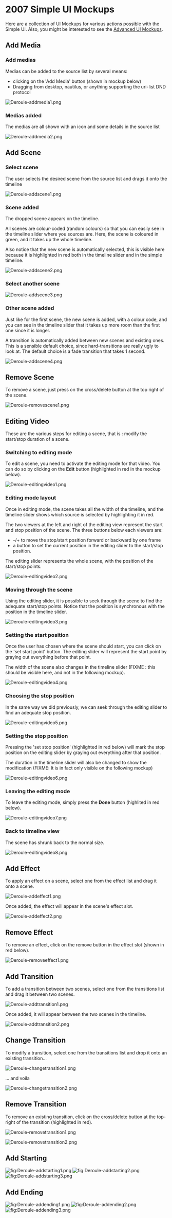 # 2007 Simple UI Mockups

Here are a collection of UI Mockups for various actions possible with
the Simple UI. Also, you might be interested to see the
[Advanced UI Mockups](design/2007_design/2007_Advanced_UI_Mockups.md).

## Add Media

### Add medias

Medias can be added to the source list by several means:

-   clicking on the 'Add Media' button (shown in mockup below)
-   Dragging from desktop, nautilus, or anything supporting the uri-list
    DND protocol

![](Deroule-addmedia1.png "Deroule-addmedia1.png")

### Medias added

The medias are all shown with an icon and some details in the source
list

![](Deroule-addmedia2.png "Deroule-addmedia2.png")

## Add Scene

### Select scene

The user selects the desired scene from the source list and drags it
onto the timeline

![](Deroule-addscene1.png "Deroule-addscene1.png")

### Scene added

The dropped scene appears on the timeline.

All scenes are colour-coded (random colours) so that you can easily see
in the timeline slider where you sources are. Here, the scene is
coloured in green, and it takes up the whole timeline.

Also notice that the new scene is automatically selected, this is
visible here because it is highlighted in red both in the timeline
slider and in the simple timeline.

![](Deroule-addscene2.png "Deroule-addscene2.png")

### Select another scene

![](Deroule-addscene3.png "Deroule-addscene3.png")

### Other scene added

Just like for the first scene, the new scene is added, with a colour
code, and you can see in the timeline slider that it takes up more room
than the first one since it is longer.

A transition is automatically added between new scenes and existing
ones. This is a sensible default choice, since hard-transitions are
really ugly to look at. The default choice is a fade transition that
takes 1 second.

![](Deroule-addscene4.png "Deroule-addscene4.png")

## Remove Scene

To remove a scene, just press on the cross/delete button at the top
right of the scene.

![](Deroule-removescene1.png "Deroule-removescene1.png")

## Editing Video

These are the various steps for editing a scene, that is : modify the
start/stop duration of a scene.

### Switching to editing mode

To edit a scene, you need to activate the editing mode for that video.
You can do so by clicking on the **Edit** button (highlighted in red in
the mockup below).

![](Deroule-editingvideo1.png "Deroule-editingvideo1.png")

### Editing mode layout

Once in editing mode, the scene takes all the width of the timeline, and
the timeline slider shows which source is selected by highlighting it in
red.

The two viewers at the left and right of the editing view represent the
start and stop position of the scene. The three buttons below each
viewers are:

-   -/+ to move the stop/start position forward or backward by one frame
-   a button to set the current position in the editing slider to the
    start/stop position.

The editing slider represents the whole scene, with the position of the
start/stop points.

![](Deroule-editingvideo2.png "Deroule-editingvideo2.png")

### Moving through the scene

Using the editing slider, it is possible to seek through the scene to
find the adequate start/stop points. Notice that the position is
synchronous with the position in the timeline slider.

![](Deroule-editingvideo3.png "Deroule-editingvideo3.png")

### Setting the start position

Once the user has chosen where the scene should start, you can click on
the 'set start point' button. The editing slider will represent the
start point by graying out everything before that point.

The width of the scene also changes in the timeline slider (FIXME : this
should be visible here, and not in the following mockup).

![](Deroule-editingvideo4.png "Deroule-editingvideo4.png")

### Choosing the stop position

In the same way we did previously, we can seek through the editing
slider to find an adequate stop position.

![](Deroule-editingvideo5.png "Deroule-editingvideo5.png")

### Setting the stop position

Pressing the 'set stop position' (highlighted in red below) will mark
the stop position on the editing slider by graying out everything after
that position.

The duration in the timeline slider will also be changed to show the
modification (FIXME: It is in fact only visible on the following mockup)

![](Deroule-editingvideo6.png "Deroule-editingvideo6.png")

### Leaving the editing mode

To leave the editing mode, simply press the **Done** button (highlited
in red below).

![](Deroule-editingvideo7.png "Deroule-editingvideo7.png")

### Back to timeline view

The scene has shrunk back to the normal size.

![](Deroule-editingvideo8.png "Deroule-editingvideo8.png")

## Add Effect

To apply an effect on a scene, select one from the effect list and drag
it onto a scene.

![](Deroule-addeffect1.png "Deroule-addeffect1.png")

Once added, the effect will appear in the scene's effect slot.

![](Deroule-addeffect2.png "Deroule-addeffect2.png")

## Remove Effect

To remove an effect, click on the remove button in the effect slot
(shown in red below).

![](Deroule-removeeffect1.png "Deroule-removeeffect1.png")

## Add Transition

To add a transition between two scenes, select one from the transitions
list and drag it between two scenes.

![](Deroule-addtransition1.png "Deroule-addtransition1.png")

Once added, it will appear between the two scenes in the timeline.

![](Deroule-addtransition2.png "Deroule-addtransition2.png")

## Change Transition

To modify a transition, select one from the transitions list and drop it
onto an existing transition...

![](Deroule-changetransition1.png "Deroule-changetransition1.png")

... and voila

![](Deroule-changetransition2.png "Deroule-changetransition2.png")

## Remove Transition

To remove an existing transition, click on the cross/delete button at
the top-right of the transition (highlighted in red).

![](Deroule-removetransition1.png "Deroule-removetransition1.png")

![](Deroule-removetransition2.png "Deroule-removetransition2.png")

## Add Starting

![](Deroule-addstarting1.png "fig:Deroule-addstarting1.png")
![](Deroule-addstarting2.png "fig:Deroule-addstarting2.png")
![](Deroule-addstarting3.png "fig:Deroule-addstarting3.png")

## Add Ending

![](Deroule-addending1.png "fig:Deroule-addending1.png")
![](Deroule-addending2.png "fig:Deroule-addending2.png")
![](Deroule-addending3.png "fig:Deroule-addending3.png")
